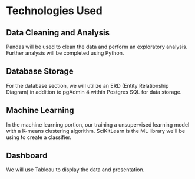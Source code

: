 
# Technologies Used
## Data Cleaning and Analysis
Pandas will be used to clean the data and perform an exploratory analysis. Further analysis will be completed using Python.

## Database Storage
 For the database section, we will utilize an ERD (Entity Relationship Diagram) in addition to pgAdmin 4 within Postgres SQL for data storage.

## Machine Learning
In the machine learning portion, our training a unsupervised learning model with a K-means clustering algorithm.
SciKitLearn is the ML library we'll be using to create a classifier. 


## Dashboard
We will use Tableau to display the data and presentation.